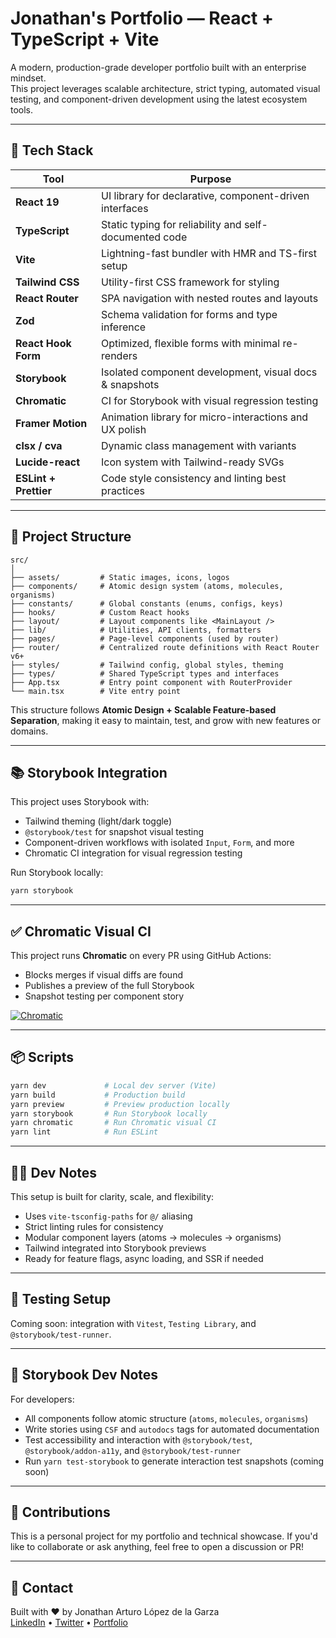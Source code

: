 # Jonathan's Portfolio — React + TypeScript + Vite

A modern, production-grade developer portfolio built with an enterprise mindset.  
This project leverages scalable architecture, strict typing, automated visual testing, and component-driven development using the latest ecosystem tools.

---

## 🚀 Tech Stack

| Tool            | Purpose                                                          |
|-----------------|------------------------------------------------------------------|
| **React 19**          | UI library for declarative, component-driven interfaces    |
| **TypeScript**        | Static typing for reliability and self-documented code     |
| **Vite**              | Lightning-fast bundler with HMR and TS-first setup         |
| **Tailwind CSS**      | Utility-first CSS framework for styling                    |
| **React Router**      | SPA navigation with nested routes and layouts              |
| **Zod**               | Schema validation for forms and type inference             |
| **React Hook Form**   | Optimized, flexible forms with minimal re-renders          |
| **Storybook**         | Isolated component development, visual docs & snapshots    |
| **Chromatic**         | CI for Storybook with visual regression testing            |
| **Framer Motion**     | Animation library for micro-interactions and UX polish     |
| **clsx / cva**        | Dynamic class management with variants                     |
| **Lucide-react**      | Icon system with Tailwind-ready SVGs                       |
| **ESLint + Prettier** | Code style consistency and linting best practices          |

---

## 👢 Project Structure

```
src/
│
├── assets/         # Static images, icons, logos
├── components/     # Atomic design system (atoms, molecules, organisms)
├── constants/      # Global constants (enums, configs, keys)
├── hooks/          # Custom React hooks
├── layout/         # Layout components like <MainLayout />
├── lib/            # Utilities, API clients, formatters
├── pages/          # Page-level components (used by router)
├── router/         # Centralized route definitions with React Router v6+
├── styles/         # Tailwind config, global styles, theming
├── types/          # Shared TypeScript types and interfaces
├── App.tsx         # Entry point component with RouterProvider
└── main.tsx        # Vite entry point
```

This structure follows **Atomic Design + Scalable Feature-based Separation**, making it easy to maintain, test, and grow with new features or domains.

---

## 📚 Storybook Integration

This project uses Storybook with:

- Tailwind theming (light/dark toggle)
- `@storybook/test` for snapshot visual testing
- Component-driven workflows with isolated `Input`, `Form`, and more
- Chromatic CI integration for visual regression testing

Run Storybook locally:

```bash
yarn storybook
```

---

## ✅ Chromatic Visual CI

This project runs **Chromatic** on every PR using GitHub Actions:

- Blocks merges if visual diffs are found
- Publishes a preview of the full Storybook
- Snapshot testing per component story

[![Chromatic](https://github.com/JonaLGarza/porfolio/actions/workflows/chromatic.yml/badge.svg)](https://github.com/JonaLGarza/porfolio/actions/workflows/chromatic.yml)

---

## 📦 Scripts

```bash
yarn dev             # Local dev server (Vite)
yarn build           # Production build
yarn preview         # Preview production locally
yarn storybook       # Run Storybook locally
yarn chromatic       # Run Chromatic visual CI
yarn lint            # Run ESLint
```

---

## 👨‍💻 Dev Notes

This setup is built for clarity, scale, and flexibility:

- Uses `vite-tsconfig-paths` for `@/` aliasing
- Strict linting rules for consistency
- Modular component layers (atoms → molecules → organisms)
- Tailwind integrated into Storybook previews
- Ready for feature flags, async loading, and SSR if needed

---

## 🥪 Testing Setup

Coming soon: integration with `Vitest`, `Testing Library`, and `@storybook/test-runner`.

---

## 📘 Storybook Dev Notes

For developers:

- All components follow atomic structure (`atoms`, `molecules`, `organisms`)
- Write stories using `CSF` and `autodocs` tags for automated documentation
- Test accessibility and interaction with `@storybook/test`, `@storybook/addon-a11y`, and `@storybook/test-runner`
- Run `yarn test-storybook` to generate interaction test snapshots (coming soon)

---

## 🙌 Contributions

This is a personal project for my portfolio and technical showcase. If you'd like to collaborate or ask anything, feel free to open a discussion or PR!

---

## 📧 Contact

Built with ❤️ by Jonathan Arturo López de la Garza  
[LinkedIn](https://www.linkedin.com/in/jonathan-arturo-lopez-de-la-garza) • [Twitter](https://twitter.com/your_handle) • [Portfolio](https://your-site.com)

